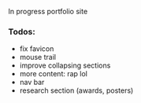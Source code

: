 In progress portfolio site

### Todos:
* fix favicon
* mouse trail
* improve collapsing sections
* more content: rap lol
* nav bar
* research section (awards, posters)